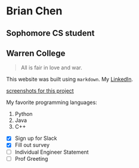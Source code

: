 # **Brian Chen**
## Sophomore CS student
## Warren College
> All is fair in love and war.

This website was built using `markdown`.
My [LinkedIn](https://www.linkedin.com/in/bri-chen/).

[screenshots for this project](screenshots/)

My favorite programming languages:
1. Python
2. Java
3. C++

- [X] Sign up for Slack
- [X] Fill out survey
- [ ] Individual Engineer Statement
- [ ] Prof Greeting